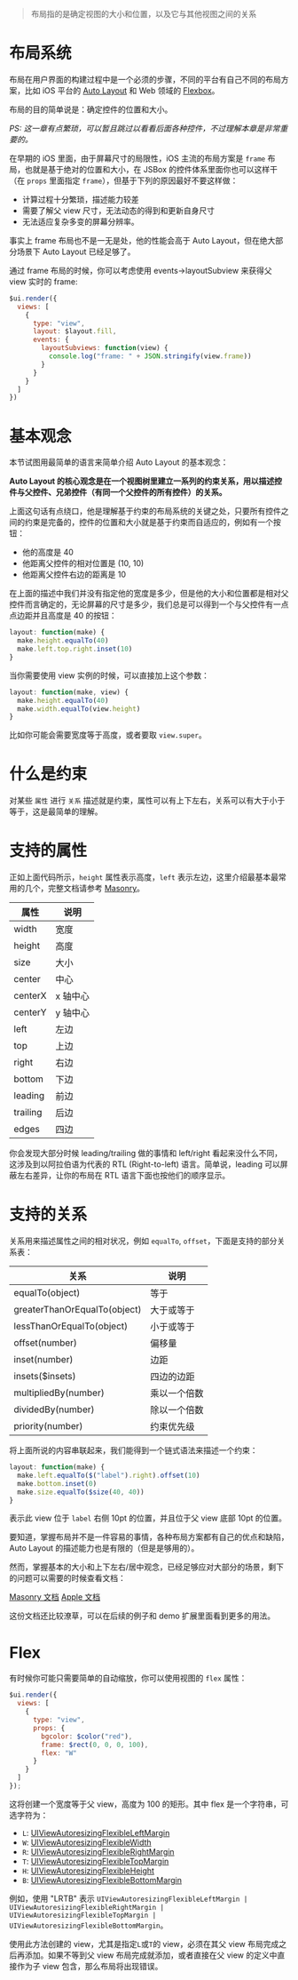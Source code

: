 > 布局指的是确定视图的大小和位置，以及它与其他视图之间的关系

# 布局系统

布局在用户界面的构建过程中是一个必须的步骤，不同的平台有自己不同的布局方案，比如 iOS 平台的 [Auto Layout](https://developer.apple.com/library/content/documentation/UserExperience/Conceptual/AutolayoutPG/index.html) 和 Web 领域的 [Flexbox](https://developer.mozilla.org/en-US/docs/Web/CSS/CSS_Flexible_Box_Layout/Using_CSS_flexible_boxes)。

布局的目的简单说是：确定控件的位置和大小。

*PS: 这一章有点繁琐，可以暂且跳过以看看后面各种控件，不过理解本章是非常重要的。*

在早期的 iOS 里面，由于屏幕尺寸的局限性，iOS 主流的布局方案是 `frame` 布局，也就是基于绝对的位置和大小，在 JSBox 的控件体系里面你也可以这样干（在 `props` 里面指定 `frame`），但基于下列的原因最好不要这样做：

- 计算过程十分繁琐，描述能力较差
- 需要了解父 view 尺寸，无法动态的得到和更新自身尺寸
- 无法适应复杂多变的屏幕分辨率。

事实上 frame 布局也不是一无是处，他的性能会高于 Auto Layout，但在绝大部分场景下 Auto Layout 已经足够了。

通过 frame 布局的时候，你可以考虑使用 events->layoutSubview 来获得父 view 实时的 frame:

```js
$ui.render({
  views: [
    {
      type: "view",
      layout: $layout.fill,
      events: {
        layoutSubviews: function(view) {
          console.log("frame: " + JSON.stringify(view.frame))
        }
      }
    }
  ]
})
```

# 基本观念

本节试图用最简单的语言来简单介绍 Auto Layout 的基本观念：

**Auto Layout 的核心观念是在一个视图树里建立一系列的约束关系，用以描述控件与父控件、兄弟控件（有同一个父控件的所有控件）的关系。**

上面这句话有点绕口，他是理解基于约束的布局系统的关键之处，只要所有控件之间的约束是完备的，控件的位置和大小就是基于约束而自适应的，例如有一个按钮：

- 他的高度是 40
- 他距离父控件的相对位置是 (10, 10)
- 他距离父控件右边的距离是 10

在上面的描述中我们并没有指定他的宽度是多少，但是他的大小和位置都是相对父控件而言确定的，无论屏幕的尺寸是多少，我们总是可以得到一个与父控件有一点点边距并且高度是 40 的按钮：

```js
layout: function(make) {
  make.height.equalTo(40)
  make.left.top.right.inset(10)
}
```

当你需要使用 view 实例的时候，可以直接加上这个参数：

```js
layout: function(make, view) {
  make.height.equalTo(40)
  make.width.equalTo(view.height)
}
```

比如你可能会需要宽度等于高度，或者要取 `view.super`。

# 什么是约束

对某些 `属性` 进行 `关系` 描述就是约束，属性可以有上下左右，关系可以有大于小于等于，这是最简单的理解。

# 支持的属性

正如上面代码所示，`height` 属性表示高度，`left` 表示左边，这里介绍最基本最常用的几个，完整文档请参考 [Masonry](https://github.com/SnapKit/Masonry)。

属性 | 说明
---|---
width | 宽度
height | 高度
size | 大小
center | 中心
centerX | x 轴中心
centerY | y 轴中心
left | 左边
top | 上边
right | 右边
bottom | 下边
leading | 前边
trailing | 后边
edges | 四边

你会发现大部分时候 leading/trailing 做的事情和 left/right 看起来没什么不同，这涉及到以阿拉伯语为代表的 RTL (Right-to-left) 语言。简单说，leading 可以屏蔽左右差异，让你的布局在 RTL 语言下面也按他们的顺序显示。

# 支持的关系

关系用来描述属性之间的相对状况，例如 `equalTo`, `offset`，下面是支持的部分关系表：

关系 | 说明
---|---
equalTo(object) | 等于
greaterThanOrEqualTo(object) | 大于或等于
lessThanOrEqualTo(object) | 小于或等于
offset(number) | 偏移量
inset(number) | 边距
insets($insets) | 四边的边距
multipliedBy(number) | 乘以一个倍数
dividedBy(number) | 除以一个倍数
priority(number) | 约束优先级

将上面所说的内容串联起来，我们能得到一个链式语法来描述一个约束：

```js
layout: function(make) {
  make.left.equalTo($("label").right).offset(10)
  make.bottom.inset(0)
  make.size.equalTo($size(40, 40))
}
```

表示此 view 位于 `label` 右侧 10pt 的位置，并且位于父 view 底部 10pt 的位置。

要知道，掌握布局并不是一件容易的事情，各种布局方案都有自己的优点和缺陷，Auto Layout 的描述能力也是有限的（但是是够用的）。

然而，掌握基本的大小和上下左右/居中观念，已经足够应对大部分的场景，剩下的问题可以需要的时候查看文档：

[Masonry 文档](https://github.com/SnapKit/Masonry) [Apple 文档](https://developer.apple.com/library/content/documentation/UserExperience/Conceptual/AutolayoutPG/index.html)

这份文档还比较潦草，可以在后续的例子和 demo 扩展里面看到更多的用法。

# Flex

有时候你可能只需要简单的自动缩放，你可以使用视图的 `flex` 属性：

```js
$ui.render({
  views: [
    {
      type: "view",
      props: {
        bgcolor: $color("red"),
        frame: $rect(0, 0, 0, 100),
        flex: "W"
      }
    }
  ]
});
```

这将创建一个宽度等于父 view，高度为 100 的矩形。其中 flex 是一个字符串，可选字符为：

- `L`: [UIViewAutoresizingFlexibleLeftMargin](https://developer.apple.com/documentation/uikit/uiviewautoresizing/uiviewautoresizingflexibleleftmargin?language=objc)
- `W`: [UIViewAutoresizingFlexibleWidth](https://developer.apple.com/documentation/uikit/uiviewautoresizing/uiviewautoresizingflexiblewidth?language=objc)
- `R`: [UIViewAutoresizingFlexibleRightMargin](https://developer.apple.com/documentation/uikit/uiviewautoresizing/uiviewautoresizingflexiblerightmargin?language=objc)
- `T`: [UIViewAutoresizingFlexibleTopMargin](https://developer.apple.com/documentation/uikit/uiviewautoresizing/uiviewautoresizingflexibletopmargin?language=objc)
- `H`: [UIViewAutoresizingFlexibleHeight](https://developer.apple.com/documentation/uikit/uiviewautoresizing/uiviewautoresizingflexibleheight?language=objc)
- `B`: [UIViewAutoresizingFlexibleBottomMargin](https://developer.apple.com/documentation/uikit/uiviewautoresizing/uiviewautoresizingflexiblebottommargin?language=objc)

例如，使用 "LRTB" 表示 `UIViewAutoresizingFlexibleLeftMargin | UIViewAutoresizingFlexibleRightMargin | UIViewAutoresizingFlexibleTopMargin | UIViewAutoresizingFlexibleBottomMargin`。

使用此方法创建的 view，尤其是指定`L`或`T`的 view，必须在其父 view 布局完成之后再添加。如果不等到父 view 布局完成就添加，或者直接在父 view 的定义中直接作为子 view 包含，那么布局将出现错误。
